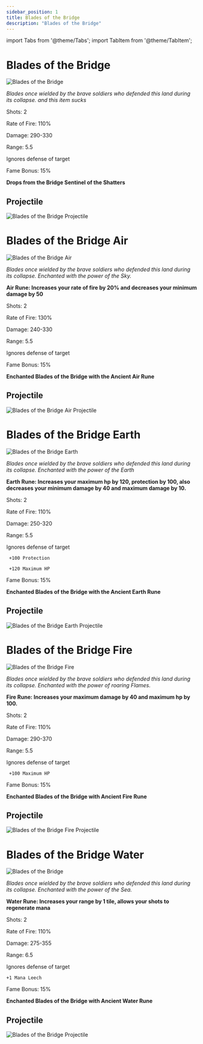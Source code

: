 ```yaml
---
sidebar_position: 1
title: Blades of the Bridge
description: "Blades of the Bridge"
---
```


import Tabs from '@theme/Tabs';
import TabItem from '@theme/TabItem';

<Tabs>
  <TabItem value="Blades of the Bridge" label="Blades of the Bridge" default>

# Blades of the Bridge

![Blades of the Bridge](https://vwiki.valorserver.com/api/item/picture/Blades%20of%20the%20Bridge)

<i>Blades once wielded by the brave soldiers who defended this land during its collapse. and this item sucks</i>

Shots: 2

Rate of Fire: 110%

Damage: 290-330

Range: 5.5

Ignores defense of target

Fame Bonus: 15%

**Drops from the Bridge Sentinel of the Shatters**

## Projectile

![Blades of the Bridge Projectile](https://cdn.discordapp.com/attachments/953134990428868629/969065261074366474/blades_of_the_bridge.gif)

  </TabItem>
  <TabItem value="Air" label="Air">

# Blades of the Bridge Air

![Blades of the Bridge Air](https://vwiki.valorserver.com/api/item/picture/Blades%20of%20the%20Bridge%20Air)

<i>Blades once wielded by the brave soldiers who defended this land during its collapse. Enchanted with the power of the Sky.</i>

**Air Rune: Increases your rate of fire by 20% and decreases your minimum damage by 50**

Shots: 2

Rate of Fire: 130%

Damage: 240-330

Range: 5.5

Ignores defense of target

Fame Bonus: 15%

**Enchanted Blades of the Bridge with the Ancient Air Rune**

## Projectile

![Blades of the Bridge Air Projectile](https://cdn.discordapp.com/attachments/953134990428868629/969065259849646090/blades_of_the_bridge_air.gif)

  </TabItem>
  <TabItem value="Earth" label="Earth">

# Blades of the Bridge Earth

![Blades of the Bridge Earth](https://vwiki.valorserver.com/api/item/picture/Blades%20of%20the%20Bridge%20earth)

<i>Blades once wielded by the brave soldiers who defended this land during its collapse. Enchanted with the power of the Earth</i>

**Earth Rune: Increases your maximum hp by 120, protection by 100, also decreases your minimum damage by 40 and maximum damage by 10.**

Shots: 2

Rate of Fire: 110%

  Damage: 250-320

  Range: 5.5

Ignores defense of target

     +100 Protection

     +120 Maximum HP

Fame Bonus: 15%

**Enchanted Blades of the Bridge with the Ancient Earth Rune**

## Projectile

![Blades of the Bridge Earth Projectile](https://cdn.discordapp.com/attachments/953134990428868629/969065260126457907/blades_of_the_bridge_earth.gif)

  </TabItem>
  <TabItem value="Fire" label="Fire">

# Blades of the Bridge Fire

![Blades of the Bridge Fire](https://vwiki.valorserver.com/api/item/picture/Blades%20of%20the%20Bridge%20Fire)

<i>Blades once wielded by the brave soldiers who defended this land during its collapse. Enchanted with the power of roaring Flames.</i>

**Fire Rune: Increases your maximum damage by 40 and maximum hp by 100.**

Shots: 2

Rate of Fire: 110%

Damage: 290-370

Range: 5.5

Ignores defense of target

     +100 Maximum HP

Fame Bonus: 15%

**Enchanted Blades of the Bridge with Ancient Fire Rune**

## Projectile

![Blades of the Bridge Fire Projectile](https://cdn.discordapp.com/attachments/953134990428868629/969065260411678740/blades_of_the_bridge_fire.gif)
  </TabItem>
  <TabItem value="Water" label="Water">

# Blades of the Bridge Water

![Blades of the Bridge](https://vwiki.valorserver.com/api/item/picture/Blades%20of%20the%20Bridge%20Water)

<i>Blades once wielded by the brave soldiers who defended this land during its collapse. Enchanted with the power of the Sea.</i>

**Water Rune: Increases your range by 1 tile, allows your shots to regenerate mana**

Shots: 2

Rate of Fire: 110%

Damage: 275-355

Range: 6.5

Ignores defense of target

    +1 Mana Leech

Fame Bonus: 15%

**Enchanted Blades of the Bridge with Ancient Water Rune**

## Projectile

![Blades of the Bridge Projectile](https://cdn.discordapp.com/attachments/953134990428868629/969065260743008276/blades_of_the_bridge_water.gif)

  </TabItem>
</Tabs>
